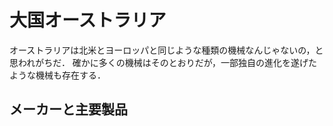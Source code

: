 # 大国オーストラリア

オーストラリアは北米とヨーロッパと同じような種類の機械なんじゃないの，と思われがちだ．
確かに多くの機械はそのとおりだが，一部独自の進化を遂げたような機械も存在する．

## メーカーと主要製品
